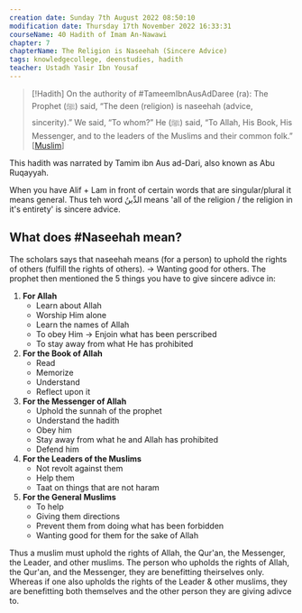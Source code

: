 ```yaml
---
creation date: Sunday 7th August 2022 08:50:10 
modification date: Thursday 17th November 2022 16:33:31
courseName: 40 Hadith of Imam An-Nawawi 
chapter: 7
chapterName: The Religion is Naseehah (Sincere Advice)
tags: knowledgecollege, deenstudies, hadith
teacher: Ustadh Yasir Ibn Yousaf
---
```

 > [!Hadith]
 > On the authority of #TameemIbnAusAdDaree (ra):
 > The Prophet (ﷺ) said, “The deen (religion) is naseehah (advice, sincerity).” We said, “To whom?” He (ﷺ) said, “To Allah, His Book, His Messenger, and to the leaders of the Muslims and their common folk.” [[Muslim](https://sunnah.com/muslim/1/103)]

This hadith was narrated by Tamim ibn Aus ad-Dari, also known as Abu Ruqayyah.

When you have Alif + Lam in front of certain words that are singular/plural it means general. Thus teh word الدِّينُ means 'all of the religion / the religion in it's entirety' is sincere advice.

## What does #Naseehah mean?

The scholars says that naseehah means (for a person) to uphold the rights of others (fulfill the rights of others). → Wanting good for others.
The prophet then mentioned the 5 things you have to give sincere adivce in:
1.  **For Allah**
    -   Learn about Allah
    -   Worship Him alone
    -   Learn the names of Allah
    -   To obey Him → Enjoin what has been perscribed
    -   To stay away from what He has prohibited
2.  **For the Book of Allah**
    -   Read
    -   Memorize
    -   Understand
    -   Reflect upon it
3.  **For the Messenger of Allah**
    -   Uphold the sunnah of the prophet
    -   Understand the hadith
    -   Obey him
    -   Stay away from what he and Allah has prohibited
    -   Defend him
4.  **For the Leaders of the Muslims**
    -   Not revolt against them
    -   Help them
    -   Taat on things that are not haram
5.  **For the General Muslims**
    -   To help
    -   Giving them directions
    -   Prevent them from doing what has been forbidden
    -   Wanting good for them for the sake of Allah

Thus a muslim must uphold the rights of Allah, the Qur'an, the Messenger, the Leader, and other muslims.
The person who upholds the rights of Allah, the Qur'an, and the Messenger, they are benefitting theirselves only. Whereas if one also upholds the rights of the Leader & other muslims, they are benefitting both themselves and the other person they are giving adivce to.
